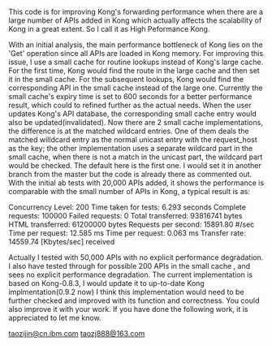 This code is for improving Kong's forwarding performance when there are a large number of APIs added in Kong which actually affects the scalability of Kong in a great extent. So I call it as High Peformance Kong.
 
With an initial analysis, the main performance bottleneck of Kong lies on the 'Get' operation since all APIs are loaded in Kong memory. For improving this issue, I use a small cache for routine lookups instead of Kong's large cache. 
For the first time, Kong would find the route in the large cache and then set it in the small cache. For the subsequent lookups, Kong would find the corresponding API in the small cache instead of the large one. Currently the small cache's expiry time is set to 600 seconds for a better performance result, which could to refined further as the actual needs. 
When the user updates Kong's API database, the corresponding small cache entry would also be updated(invalidated). Now there are 2 small cache implementations, the difference is at the matched wildcard entries. One of them deals the matched willdcard entry as the normal unicast entry with the request_host as the key; the other implementation uses a separate wildcard part in the small cache, when there is not a match in the unicast part, the wildcard part would be checked. The default here is the first one.
I would set it in another branch from the master but the code is already there as commented out. With the initial ab tests with 20,000 APIs added, it shows the performance is comparable with the small number of APIs in Kong, a typical result is as:

Concurrency Level: 200 
Time taken for tests: 6.293 seconds 
Complete requests: 100000 
Failed requests: 0 
Total transferred: 93816741 bytes 
HTML transferred: 61200000 bytes 
Requests per second: 15891.80 #/sec 
Time per request: 12.585 ms 
Time per request: 0.063 ms 
Transfer rate: 14559.74 [Kbytes/sec] received

Actually I tested with 50,000 APIs with no explicit performance degradation. I also have tested through for possible 200 APIs in the small cache , and sees no explicit performance degradation. The current implementation is based on Kong-0.8.3, I would update it to up-to-date Kong implmentation(0.9.2 now) I think this implementation would need to be further checked and improved with its function and correctness. You could also improve it with your work. If you have done the following work, it is appreciated to let me know.

taozijin@cn.ibm.com
taozj888@163.com
